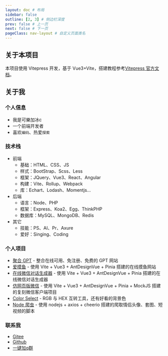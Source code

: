 ```yaml
---
layout: doc # 布局
sidebar: false
outline: [2, 3] # 侧边栏深度
prev: false # 上一页
next: false # 下一页
pageClass: nav-layout # 自定义页面类名
---
```


## 关于本项目

本项目使用 Vitepress 开发，基于 Vue3+Vite，搭建教程参考[Vitepress 官方文档](https://vitepress.dev/zh/guide/getting-started)。

## 关于我

### 个人信息

- 我是可樂加冰c
- 一个前端开发者
- 喜欢`编码`、热爱`探索`

### 技术栈

- 前端
  - 基础：HTML、CSS、JS
  - 样式：BootStrap、Scss、Less
  - 框架：JQuery、Vue3、React、Angular
  - 构建：Vite、Rollup、Webpack
  - 库：Echart、Lodash、Momentjs...
- 后端
  - 语言：Node、PHP
  - 框架：Express、Koa2、Egg、ThinkPHP
  - 数据库：MySQL、MongoDB、Redis
- 其它
  - 技能：PS、AI、Pr、Axure
  - 爱好：Singing、Coding

### 个人项目

- [聚合 GPT](https://ele-cat.gitee.io/comp-gpt) - 整合在线可用、免注册、免费的 GPT 网站
- [爱摸鱼](https://ele-cat.gitee.io/ifish/) - 使用 Vite + Vue3 + AntDesignVue + Pinia 搭建的在线摸鱼网站
- [在线微信对话生成器](https://ele-cat.gitee.io/vue3-wechat-tool/) - 使用 Vite + Vue3 + AntDesignVue + Pinia 搭建的在线微信对话生成器
- [仿网页版微信](https://ele-cat.gitee.io/vue3-wechat/) - 使用 Vite + Vue3 + AntDesignVue + Pinia + MockJS 搭建的复刻微信客户端项目
- [Color Select](https://ele-cat.gitee.io/color-select/) - RGB 与 HEX 互转工具，还有好看的背景色
- [Node 爬虫](https://ele-cat.gitee.io/ace-editor/) - 使用 nodejs + axios + cheerio 搭建的爬取情侣头像、套图、短视频的脚本

### 联系我

- [Gitee](https://gitee.com/ele-cat)
- [Github](https://github.com/Ele-Cat)
- [一键加q群](https://qm.qq.com/cgi-bin/qm/qr?_wv=1027&k=FBr4JIxIckrUqgDK-rbdMkoQYfJT4BCs&authKey=Dl1dUP8%2BXRNefHTYG38DyEi3CAOf20Pc8yyIJwKQ7HlP5WX7nYhURs2vVtmttNHX&noverify=0&group_code=887911914)

<Comment />

<style src="../nav/index.scss"></style>
